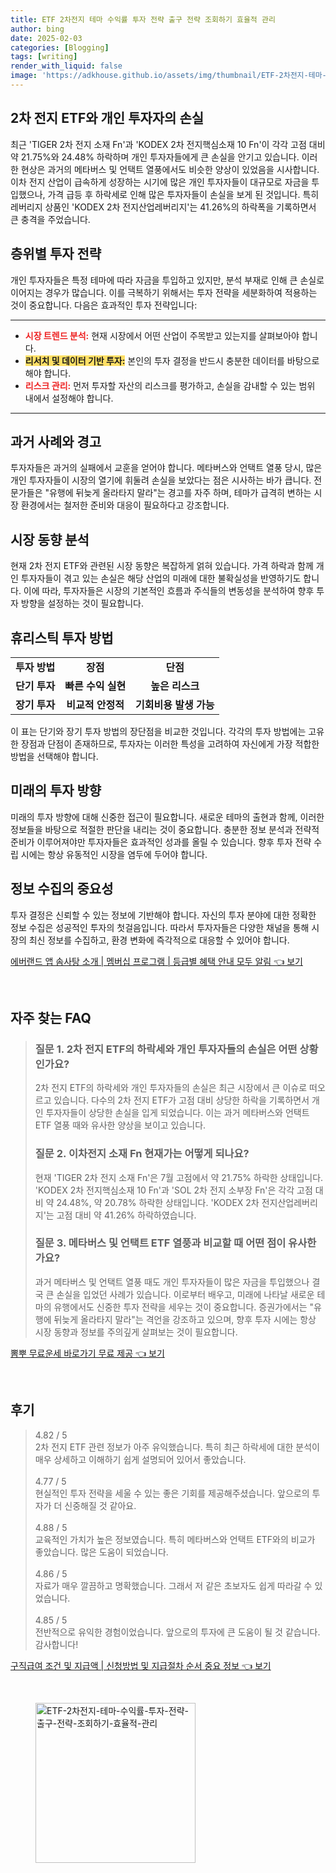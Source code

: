 ```yaml
---
title: ETF 2차전지 테마 수익률 투자 전략 출구 전략 조회하기 효율적 관리
author: bing
date: 2025-02-03
categories: [Blogging]
tags: [writing]
render_with_liquid: false
image: 'https://adkhouse.github.io/assets/img/thumbnail/ETF-2차전지-테마-수익률-투자-전략-출구-전략-조회하기-효율적-관리.webp'
---
```



<h2 id='2차 전지 ETF와 개인 투자자의 손실'>2차 전지 ETF와 개인 투자자의 손실</h2>

<p>최근 'TIGER 2차 전지 소재 Fn'과 'KODEX 2차 전지핵심소재 10 Fn'이 각각 고점 대비 약 21.75%와 24.48% 하락하며 개인 투자자들에게 큰 손실을 안기고 있습니다. 이러한 현상은 과거의 메타버스 및 언택트 열풍에서도 비슷한 양상이 있었음을 시사합니다. 이차 전지 산업이 급속하게 성장하는 시기에 많은 개인 투자자들이 대규모로 자금을 투입했으나, 가격 급등 후 하락세로 인해 많은 투자자들이 손실을 보게 된 것입니다. 특히 레버리지 상품인 'KODEX 2차 전지산업레버리지'는 41.26%의 하락폭을 기록하면서 큰 충격을 주었습니다. </p>

<h2 id='층위별 투자 전략'>층위별 투자 전략</h2>

<p>개인 투자자들은 특정 테마에 따라 자금을 투입하고 있지만, 분석 부재로 인해 큰 손실로 이어지는 경우가 많습니다. 이를 극복하기 위해서는 투자 전략을 세분화하여 적용하는 것이 중요합니다. 다음은 효과적인 투자 전략입니다:</p>

<hr />

<ul>
    <li><b><span style="color: #ee2323;">시장 트렌드 분석:</span></b> 현재 시장에서 어떤 산업이 주목받고 있는지를 살펴보아야 합니다.</li>
    <li><b><span style="background-color: #ffe066;">리서치 및 데이터 기반 투자:</span></b> 본인의 투자 결정을 반드시 충분한 데이터를 바탕으로 해야 합니다.</li>
    <li><b><span style="color: #ee2323;">리스크 관리:</span></b> 먼저 투자할 자산의 리스크를 평가하고, 손실을 감내할 수 있는 범위 내에서 설정해야 합니다.</li>
</ul>

<hr />

<h2 id='과거 사례와 경고'>과거 사례와 경고</h2>

<p>투자자들은 과거의 실패에서 교훈을 얻어야 합니다. 메타버스와 언택트 열풍 당시, 많은 개인 투자자들이 시장의 열기에 휘둘려 손실을 보았다는 점은 시사하는 바가 큽니다. 전문가들은 "유행에 뒤늦게 올라타지 말라"는 경고를 자주 하며, 테마가 급격히 변하는 시장 환경에서는 철저한 준비와 대응이 필요하다고 강조합니다.</p>

<h2 id='시장 동향 분석'>시장 동향 분석</h2>

<p>현재 2차 전지 ETF와 관련된 시장 동향은 복잡하게 얽혀 있습니다. 가격 하락과 함께 개인 투자자들이 겪고 있는 손실은 해당 산업의 미래에 대한 불확실성을 반영하기도 합니다. 이에 따라, 투자자들은 시장의 기본적인 흐름과 주식들의 변동성을 분석하여 향후 투자 방향을 설정하는 것이 필요합니다.</p>

<h2 id='휴리스틱 투자 방법'>휴리스틱 투자 방법</h2>

<table>
    <tr>
        <td style="text-align: center; height: 17px;"><b>투자 방법</b></td>
        <td style="text-align: center; height: 17px;"><b>장점</b></td>
        <td style="text-align: center; height: 17px;"><b>단점</b></td>
    </tr>
    <tr>
        <td style="text-align: center; height: 17px;"><b>단기 투자</b></td>
        <td style="text-align: center; height: 17px;"><b>빠른 수익 실현</b></td>
        <td style="text-align: center; height: 17px;"><b>높은 리스크</b></td>
    </tr>
    <tr>
        <td style="text-align: center; height: 17px;"><b>장기 투자</b></td>
        <td style="text-align: center; height: 17px;"><b>비교적 안정적</b></td>
        <td style="text-align: center; height: 17px;"><b>기회비용 발생 가능</b></td>
    </tr>
</table>

<p>이 표는 단기와 장기 투자 방법의 장단점을 비교한 것입니다. 각각의 투자 방법에는 고유한 장점과 단점이 존재하므로, 투자자는 이러한 특성을 고려하여 자신에게 가장 적합한 방법을 선택해야 합니다.</p>

<h2 id='미래의 투자 방향'>미래의 투자 방향</h2>

<p>미래의 투자 방향에 대해 신중한 접근이 필요합니다. 새로운 테마의 출현과 함께, 이러한 정보들을 바탕으로 적절한 판단을 내리는 것이 중요합니다. 충분한 정보 분석과 전략적 준비가 이루어져야만 투자자들은 효과적인 성과를 올릴 수 있습니다. 향후 투자 전략 수립 시에는 항상 유동적인 시장을 염두에 두어야 합니다.</p>

<h2 id='정보 수집의 중요성'>정보 수집의 중요성</h2>

<p>투자 결정은 신뢰할 수 있는 정보에 기반해야 합니다. 자신의 투자 분야에 대한 정확한 정보 수집은 성공적인 투자의 첫걸음입니다. 따라서 투자자들은 다양한 채널을 통해 시장의 최신 정보를 수집하고, 환경 변화에 즉각적으로 대응할 수 있어야 합니다.</p>


<p><a class="click-button" title="에버랜드 앱 솜사탕 소개 | 멤버십 프로그램 | 등급별 혜택 안내 모두 알림" href="https://adkhouse.github.io/posts/%EC%97%90%EB%B2%84%EB%9E%9C%EB%93%9C-%EC%95%B1-%EC%86%9C%EC%82%AC%ED%83%95-%EC%86%8C%EA%B0%9C-%EB%A9%A4%EB%B2%84%EC%8B%AD-%ED%94%84%EB%A1%9C%EA%B7%B8%EB%9E%A8-%EB%93%B1%EA%B8%89%EB%B3%84-%ED%98%9C%ED%83%9D-%EC%95%88%EB%82%B4-%EB%AA%A8%EB%91%90-%EC%95%8C%EB%A6%BC/" rel="dofollow">에버랜드 앱 솜사탕 소개 | 멤버십 프로그램 | 등급별 혜택 안내 모두 알림 👈 보기</a></p><br>
<h2 id='자주_찾는_FAQ'>자주 찾는 FAQ</h2>
<div itemscope="" itemtype="https://schema.org/FAQPage"> 
<blockquote> 
<div itemscope="" itemprop="mainEntity" itemtype="https://schema.org/Question"> 
<h3 itemprop="name">질문 1. 2차 전지 ETF의 하락세와 개인 투자자들의 손실은 어떤 상황인가요?</h3> 
<div itemscope="" itemprop="acceptedAnswer" itemtype="https://schema.org/Answer"> 
<span itemprop="text"> 
<p>2차 전지 ETF의 하락세와 개인 투자자들의 손실은 최근 시장에서 큰 이슈로 떠오르고 있습니다. 다수의 2차 전지 ETF가 고점 대비 상당한 하락을 기록하면서 개인 투자자들이 상당한 손실을 입게 되었습니다. 이는 과거 메타버스와 언택트 ETF 열풍 때와 유사한 양상을 보이고 있습니다.</p> 
</span> 
</div> 
</div> 
<div itemscope="" itemprop="mainEntity" itemtype="https://schema.org/Question"> 
<h3 itemprop="name">질문 2. 이차전지 소재 Fn 현재가는 어떻게 되나요?</h3> 
<div itemscope="" itemprop="acceptedAnswer" itemtype="https://schema.org/Answer"> 
<span itemprop="text"> 
<p>현재 'TIGER 2차 전지 소재 Fn'은 7월 고점에서 약 21.75% 하락한 상태입니다. 'KODEX 2차 전지핵심소재 10 Fn'과 'SOL 2차 전지 소부장 Fn'은 각각 고점 대비 약 24.48%, 약 20.78% 하락한 상태입니다. 'KODEX 2차 전지산업레버리지'는 고점 대비 약 41.26% 하락하였습니다.</p> 
</span> 
</div> 
</div> 
<div itemscope="" itemprop="mainEntity" itemtype="https://schema.org/Question"> 
<h3 itemprop="name">질문 3. 메타버스 및 언택트 ETF 열풍과 비교할 때 어떤 점이 유사한가요?</h3> 
<div itemscope="" itemprop="acceptedAnswer" itemtype="https://schema.org/Answer"> 
<span itemprop="text"> 
<p>과거 메타버스 및 언택트 열풍 때도 개인 투자자들이 많은 자금을 투입했으나 결국 큰 손실을 입었던 사례가 있습니다. 이로부터 배우고, 미래에 나타날 새로운 테마의 유행에서도 신중한 투자 전략을 세우는 것이 중요합니다. 증권가에서는 "유행에 뒤늦게 올라타지 말라"는 격언을 강조하고 있으며, 향후 투자 시에는 항상 시장 동향과 정보를 주의깊게 살펴보는 것이 필요합니다.</p> 
</span> 
</div> 
</div> 
</blockquote> 
</div>
<p><a class="click-button" title="뽐뿌 무료운세 바로가기 무료 제공" href="https://adkhouse.github.io/posts/%EB%BD%90%EB%BF%8C-%EB%AC%B4%EB%A3%8C%EC%9A%B4%EC%84%B8-%EB%B0%94%EB%A1%9C%EA%B0%80%EA%B8%B0-%EB%AC%B4%EB%A3%8C-%EC%A0%9C%EA%B3%B5/" rel="dofollow">뽐뿌 무료운세 바로가기 무료 제공 👈 보기</a></p><br>
<h2 id='후기'>후기</h2>
<div itemscope itemtype="https://schema.org/Product">
  <blockquote>
  <div itemprop="review" itemscope itemtype="https://schema.org/Review">
      <div itemprop="reviewRating" itemscope itemtype="https://schema.org/Rating"> <span itemprop="ratingValue">4.82</span> / <span itemprop="bestRating">5</span> </div>
      <span itemprop="reviewBody">2차 전지 ETF 관련 정보가 아주 유익했습니다. 특히 최근 하락세에 대한 분석이 매우 상세하고 이해하기 쉽게 설명되어 있어서 좋았습니다.</span>
  </div>
  <br>
  <div itemprop="review" itemscope itemtype="https://schema.org/Review">
      <div itemprop="reviewRating" itemscope itemtype="https://schema.org/Rating"> <span itemprop="ratingValue">4.77</span> / <span itemprop="bestRating">5</span> </div>
      <span itemprop="reviewBody">현실적인 투자 전략을 세울 수 있는 좋은 기회를 제공해주셨습니다. 앞으로의 투자가 더 신중해질 것 같아요.</span>
  </div>
  <br>
  <div itemprop="review" itemscope itemtype="https://schema.org/Review">
      <div itemprop="reviewRating" itemscope itemtype="https://schema.org/Rating"> <span itemprop="ratingValue">4.88</span> / <span itemprop="bestRating">5</span> </div>
      <span itemprop="reviewBody">교육적인 가치가 높은 정보였습니다. 특히 메타버스와 언택트 ETF와의 비교가 좋았습니다. 많은 도움이 되었습니다.</span>
  </div>
  <br>
  <div itemprop="review" itemscope itemtype="https://schema.org/Review">
      <div itemprop="reviewRating" itemscope itemtype="https://schema.org/Rating"> <span itemprop="ratingValue">4.86</span> / <span itemprop="bestRating">5</span> </div>
      <span itemprop="reviewBody">자료가 매우 깔끔하고 명확했습니다. 그래서 저 같은 초보자도 쉽게 따라갈 수 있었습니다.</span>
  </div>
  <br>
  <div itemprop="review" itemscope itemtype="https://schema.org/Review">
      <div itemprop="reviewRating" itemscope itemtype="https://schema.org/Rating"> <span itemprop="ratingValue">4.85</span> / <span itemprop="bestRating">5</span> </div>
      <span itemprop="reviewBody">전반적으로 유익한 경험이었습니다. 앞으로의 투자에 큰 도움이 될 것 같습니다. 감사합니다!</span>
  </div>
  </blockquote>
</div>
<p><a class="click-button" title="구직급여 조건 및 지급액 | 신청방법 및 지급절차 순서 중요 정보" href="https://adkhouse.github.io/posts/%EA%B5%AC%EC%A7%81%EA%B8%89%EC%97%AC-%EC%A1%B0%EA%B1%B4-%EB%B0%8F-%EC%A7%80%EA%B8%89%EC%95%A1-%EC%8B%A0%EC%B2%AD%EB%B0%A9%EB%B2%95-%EB%B0%8F-%EC%A7%80%EA%B8%89%EC%A0%88%EC%B0%A8-%EC%88%9C%EC%84%9C-%EC%A4%91%EC%9A%94-%EC%A0%95%EB%B3%B4/" rel="dofollow">구직급여 조건 및 지급액 | 신청방법 및 지급절차 순서 중요 정보 👈 보기</a></p><br>
<figure class="image"><img src="https://adkhouse.github.io/assets/img/thumbnail/ETF-2차전지-테마-수익률-투자-전략-출구-전략-조회하기-효율적-관리.webp" alt="ETF-2차전지-테마-수익률-투자-전략-출구-전략-조회하기-효율적-관리" width="256" height="256"></figure>